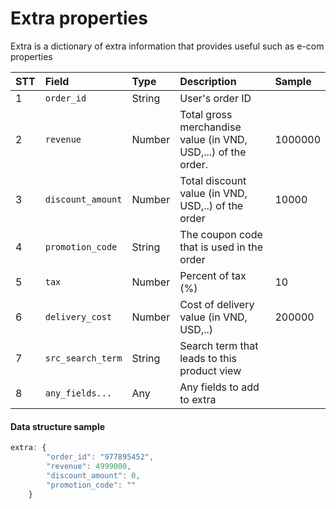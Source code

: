 # Extra properties

Extra is a dictionary of extra information that provides useful such as e-com properties 

| **STT** | **Field**  | **Type** | **Description** | Sample |
| :--- | :--- | :--- | :--- | :--- |
| 1 | `order_id` | String | User's order ID |  |
| 2 | `revenue` | Number | Total gross merchandise value \(in VND, USD,...\) of the order.  | 1000000 |
| 3 | `discount_amount` | Number | Total discount value \(in VND, USD,..\) of the order | 10000 |
| 4 | `promotion_code` | String | The coupon code that is used in the order |  |
| 5 | `tax` | Number | Percent  of tax  \(%\) | 10 |
| 6 | `delivery_cost` | Number | Cost of delivery value \(in VND, USD,..\)  | 200000 |
| 7 | `src_search_term` | String | Search term that leads to this product view |  |
| 8 | `any_fields...` | Any | Any fields to add to extra |  |

#### Data structure sample

```javascript
extra: {
        "order_id": "977895452",
        "revenue": 4999000,
        "discount_amount": 0,
        "promotion_code": ""
    }
```

